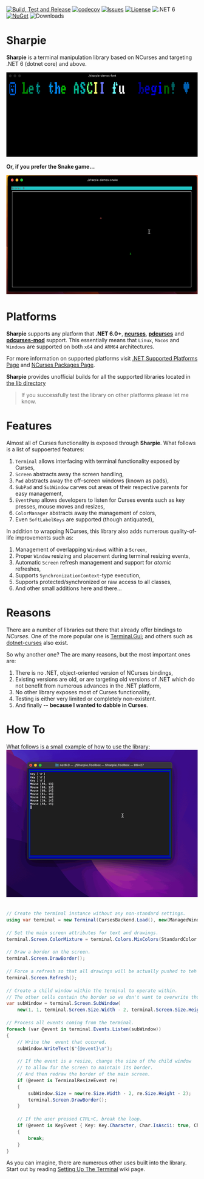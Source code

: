 [![Build, Test and Release](https://github.com/pavkam/sharpie/actions/workflows/build-test-and-release.yml/badge.svg)](https://github.com/pavkam/sharpie/actions/workflows/build-test-and-release.yml)
[![codecov](https://codecov.io/gh/pavkam/sharpie/branch/main/graph/badge.svg?token=QI3EVFGHUZ)](https://codecov.io/gh/pavkam/sharpie)
[![Issues](https://img.shields.io/github/issues/pavkam/sharpie)](https://github.com/pavkam/sharpie/issues)
[![License](https://img.shields.io/github/license/pavkam/sharpie)](https://raw.githubusercontent.com/pavkam/sharpie/main/LICENSE)
![.NET 6](https://img.shields.io/badge/.NET-6.0-orange)
[![NuGet](https://img.shields.io/nuget/v/Sharpie-Curses)](https://www.nuget.org/packages/Sharpie-Curses)
![Downloads](https://img.shields.io/nuget/dt/Sharpie-Curses)

# Sharpie
**Sharpie** is a terminal manipulation library based on NCurses and targeting .NET 6 (dotnet core) and above.

![Demo](media/demo-3.gif)

**Or, if you prefer the Snake game...**

![Demo](media/demo-2.gif)

# Platforms
**Sharpie** supports any platform that **.NET 6.0+**, **[ncurses](https://github.com/mirror/ncurses)**, **[pdcurses](https://github.com/wmcbrine/PDCurses)** and **[pdcurses-mod](https://github.com/Bill-Gray/PDCursesMod)** support. This essentially means that `Linux`, `Macos` and `Windows` are supported on both `x64` and `ARM64` architectures.

For more information on supported platforms visit [.NET Supported Platforms Page](https://github.com/dotnet/core/blob/main/release-notes/6.0/supported-os.md) and [NCurses Packages Page](https://invisible-island.net/ncurses/#packages).

**Sharpie** provides unofficial builds for all the supported libraries located in [the lib directory](https://github.com/pavkam/sharpie/tree/main/lib)

> If you successfully test the library on other platforms please let me know.

# Features
Almost all of Curses functionality is exposed through **Sharpie**. What follows is a list of suppoerted features:
1. `Terminal` allows interfacing with terminal functionality exposed by Curses,
2. `Screen` abstracts away the screen handling,
3. `Pad` abstracts away the off-screen windows (known as pads),
4. `SubPad` and `SubWindow` carves out areas of their respective parents for easy management,
5. `EventPump` allows developers to listen for Curses events such as key presses, mouse moves and resizes,
6. `ColorManager` abstracts away the management of colors,
7. Even `SoftLabelKeys` are supported (though antiquated),

In addition to wrapping NCurses, this library also adds numerous quality-of-life improvements such as:
1. Management of overlapping `Window`s within a `Screen`,
2. Proper `Window` resizing and placement during terminal resizing events,
3. Automatic `Screen` refresh management and support for _atomic_ refreshes,
4. Supports `SynchronizationContext`-type execution,
5. Supports protected/synchronized or raw access to all classes,
6. And other small additions here and there...

# Reasons
There are a number of libraries out there that already offer bindings to *NCurses*. One of the more popular one is [Terminal.Gui](https://github.com/gui-cs/Terminal.Gui); and others such as [dotnet-curses](https://github.com/MV10/dotnet-curses) also exist.

So why another one? The are many reasons, but the most important ones are:
1. There is no .NET, object-oriented version of NCurses bindings,
2. Existing versions are old, or are targeting old versions of .NET which do not benefit from numerous advances in the .NET platform,
3. No other library exposes most of Curses functionality,
4. Testing is either very limited or completely non-existent.
5. And finally -- **because I wanted to dabble in Curses**.

# How To
What follows is a small example of how to use the library:
![Demo](media/demo-1.gif)
```csharp

// Create the terminal instance without any non-standard settings.
using var terminal = new Terminal(CursesBackend.Load(), new(ManagedWindows: true));

// Set the main screen attributes for text and drawings.
terminal.Screen.ColorMixture = terminal.Colors.MixColors(StandardColor.Green, StandardColor.Blue);

// Draw a border on the screen.
terminal.Screen.DrawBorder();

// Force a refresh so that all drawings will be actually pushed to teh screen.
terminal.Screen.Refresh();

// Create a child window within the terminal to operate within.
// The other cells contain the border so we don't want to overwrite those.
var subWindow = terminal.Screen.SubWindow(
    new(1, 1, terminal.Screen.Size.Width - 2, terminal.Screen.Size.Height - 2));

// Process all events coming from the terminal.
foreach (var @event in terminal.Events.Listen(subWindow))
{
    // Write the  event that occured.
    subWindow.WriteText($"{@event}\n");
    
    // If the event is a resize, change the size of the child window
    // to allow for the screen to maintain its border.
    // And then redraw the border of the main screen.
    if (@event is TerminalResizeEvent re)
    {
        subWindow.Size = new(re.Size.Width - 2, re.Size.Height - 2);
        terminal.Screen.DrawBorder();
    }
    
    // If the user pressed CTRL+C, break the loop.
    if (@event is KeyEvent { Key: Key.Character, Char.IsAscii: true, Char.Value: 'C', Modifiers: ModifierKey.Ctrl })
    {
        break;
    }
}
```
As you can imagine, there are numerous other uses built into the library. Start out by reading [Setting Up The Terminal](https://github.com/pavkam/sharpie/wiki/Setting-Up-the-Terminal) wiki page.
